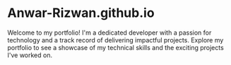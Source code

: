 # Anwar-Rizwan.github.io
Welcome to my portfolio! I'm a dedicated developer with a passion for technology and a track record of delivering impactful projects. Explore my portfolio to see a showcase of my technical skills and the exciting projects I've worked on.
